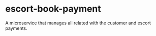 # escort-book-payment
A microservice that manages all related with the customer and escort payments.
